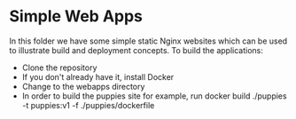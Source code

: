 # Simple Web Apps
In this folder we have some simple static Nginx websites which can be used to illustrate build and deployment concepts.
To build the applications:
* Clone the repository
* If you don't already have it, install Docker
* Change to the webapps directory
* In order to build the puppies site for example, run docker build ./puppies -t puppies:v1 -f ./puppies/dockerfile
